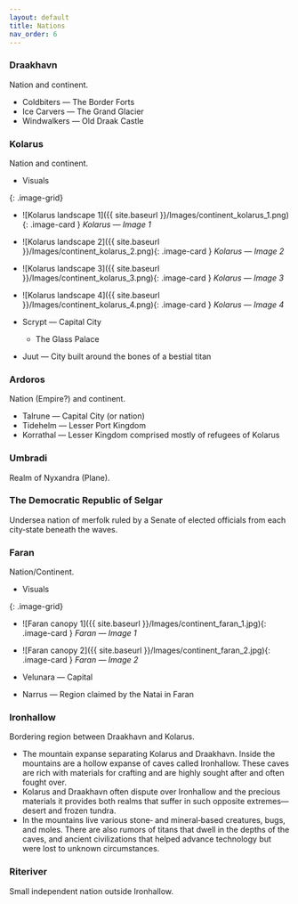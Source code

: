 ```yaml
---
layout: default
title: Nations
nav_order: 6
---
```


### Draakhavn

Nation and continent.

- Coldbiters — The Border Forts
- Ice Carvers — The Grand Glacier
- Windwalkers — Old Draak Castle

### Kolarus

Nation and continent.

- Visuals

{: .image-grid}
- ![Kolarus landscape 1]({{ site.baseurl }}/Images/continent_kolarus_1.png){: .image-card }
  _Kolarus — Image 1_
- ![Kolarus landscape 2]({{ site.baseurl }}/Images/continent_kolarus_2.png){: .image-card }
  _Kolarus — Image 2_
- ![Kolarus landscape 3]({{ site.baseurl }}/Images/continent_kolarus_3.png){: .image-card }
  _Kolarus — Image 3_
- ![Kolarus landscape 4]({{ site.baseurl }}/Images/continent_kolarus_4.png){: .image-card }
  _Kolarus — Image 4_

- Scrypt — Capital City
  - The Glass Palace
- Juut — City built around the bones of a bestial titan

### Ardoros

Nation (Empire?) and continent.

- Talrune — Capital City (or nation)
- Tidehelm — Lesser Port Kingdom
- Korrathal — Lesser Kingdom comprised mostly of refugees of Kolarus

### Umbradi

Realm of Nyxandra (Plane).

### The Democratic Republic of Selgar

Undersea nation of merfolk ruled by a Senate of elected officials from each city‑state beneath the waves.

### Faran

Nation/Continent.

- Visuals

{: .image-grid}
- ![Faran canopy 1]({{ site.baseurl }}/Images/continent_faran_1.jpg){: .image-card }
  _Faran — Image 1_
- ![Faran canopy 2]({{ site.baseurl }}/Images/continent_faran_2.jpg){: .image-card }
  _Faran — Image 2_

- Velunara — Capital
- Narrus — Region claimed by the Natai in Faran

### Ironhallow

Bordering region between Draakhavn and Kolarus.

- The mountain expanse separating Kolarus and Draakhavn. Inside the mountains are a hollow expanse of caves called Ironhallow. These caves are rich with materials for crafting and are highly sought after and often fought over.
- Kolarus and Draakhavn often dispute over Ironhallow and the precious materials it provides both realms that suffer in such opposite extremes—desert and frozen tundra.
- In the mountains live various stone‑ and mineral‑based creatures, bugs, and moles. There are also rumors of titans that dwell in the depths of the caves, and ancient civilizations that helped advance technology but were lost to unknown circumstances.

### Riteriver

Small independent nation outside Ironhallow.
